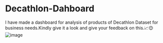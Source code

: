 # Decathlon-Dahboard
I have made a dashboard for analysis of products of Decathlon Dataset for business needs.Kindly give it a look and give your feedback on this.📈😊
![image](https://github.com/user-attachments/assets/a3990d46-c2ed-4896-b9e9-8586c5f272d0)
